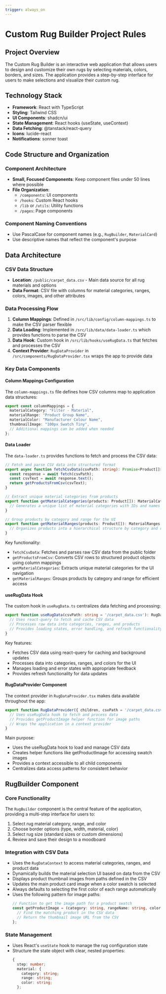 ```yaml
---
trigger: always_on
---
```


# Custom Rug Builder Project Rules

## Project Overview
The Custom Rug Builder is an interactive web application that allows users to design and customize their own rugs by selecting materials, colors, borders, and sizes. The application provides a step-by-step interface for users to make selections and visualize their custom rug.

## Technology Stack
- **Framework**: React with TypeScript
- **Styling**: Tailwind CSS
- **UI Components**: shadcn/ui
- **State Management**: React hooks (useState, useContext)
- **Data Fetching**: @tanstack/react-query
- **Icons**: lucide-react
- **Notifications**: sonner toast

## Code Structure and Organization

### Component Architecture
- **Small, Focused Components**: Keep component files under 50 lines where possible
- **File Organization**:
  - `/components`: UI components
  - `/hooks`: Custom React hooks
  - `/lib` or `/utils`: Utility functions
  - `/pages`: Page components

### Component Naming Conventions
- Use PascalCase for component names (e.g., `RugBuilder`, `MaterialCard`)
- Use descriptive names that reflect the component's purpose

## Data Architecture

### CSV Data Structure
- **Location**: `/public/carpet_data.csv` - Main data source for all rug materials and options
- **Data Format**: CSV file with columns for material categories, ranges, colors, images, and other attributes

### Data Processing Flow
1. **Column Mappings**: Defined in `/src/lib/config/column-mappings.ts` to make the CSV parser flexible
2. **Data Loading**: Implemented in `/src/lib/data/data-loader.ts` which provides functions to parse the CSV
3. **Data Hook**: Custom hook in `/src/lib/hooks/useRugData.ts` that fetches and processes the CSV
4. **Context Provider**: `RugDataProvider` in `/src/components/RugDataProvider.tsx` wraps the app to provide data

### Key Data Components

#### Column Mappings Configuration
The `column-mappings.ts` file defines how CSV columns map to application data structures:
```typescript 
export const columnMappings = {
  materialCategory: "Filter - Material",
  materialRange: "Product Group Name",
  materialColor: "Manufacturer Colour Name",
  thumbnailImage: "100px Swatch Tiny",
  // Additional mappings can be added when needed
};
```

#### Data Loader
The `data-loader.ts` provides functions to fetch and process the CSV data:
```typescript
// Fetch and parse CSV data into structured format
export async function fetchCsvData(csvPath: string): Promise<Product[]> {
  const response = await fetch(csvPath);
  const csvText = await response.text();
  return getProductsFromCsv(csvText);
}

// Extract unique material categories from products
export function getMaterialCategories(products: Product[]): MaterialCategory[] {
  // Generates a unique list of material categories with IDs and names
}

// Group products by category and range for the UI
export function getMaterialRanges(products: Product[]): MaterialRanges {
  // Organizes products into a hierarchical structure by category and range
}
```

Key functionality:
- `fetchCsvData`: Fetches and parses raw CSV data from the public folder
- `getProductsFromCsv`: Converts CSV rows to structured product objects using column mappings
- `getMaterialCategories`: Extracts unique material categories for the UI navigation
- `getMaterialRanges`: Groups products by category and range for efficient access

#### useRugData Hook
The custom hook in `useRugData.ts` centralizes data fetching and processing:
```typescript
export function useRugData(csvPath: string = '/carpet_data.csv'): RugDataResult {
  // Uses react-query to fetch and cache CSV data
  // Processes raw data into categories, ranges, and products
  // Provides loading states, error handling, and refresh functionality
}
```

Key features:
- Fetches CSV data using react-query for caching and background updates
- Processes data into categories, ranges, and colors for the UI
- Manages loading and error states with appropriate feedback
- Provides refresh functionality for data updates

#### RugDataProvider Component
The context provider in `RugDataProvider.tsx` makes data available throughout the app:
```typescript
export function RugDataProvider({ children, csvPath = '/carpet_data.csv' }) {
  // Uses useRugData hook to fetch and process data
  // Provides getProductImage helper function for image paths
  // Wraps the application in a context provider
}
```

Main purpose:
- Uses the useRugData hook to load and manage CSV data
- Creates helper functions like getProductImage for accessing swatch images
- Provides a context accessible to all child components
- Centralizes data access patterns for consistent behavior

## RugBuilder Component

### Core Functionality
The `RugBuilder` component is the central feature of the application, providing a multi-step interface for users to:
1. Select rug material category, range, and color
2. Choose border options (type, width, material, color)
3. Select rug size (standard sizes or custom dimensions)
4. Review and save their design to a moodboard

### Integration with CSV Data
- Uses the `RugDataContext` to access material categories, ranges, and product data
- Dynamically builds the material selection UI based on data from the CSV
- Displays product thumbnail images from paths defined in the CSV
- Updates the main product card image when a color swatch is selected
- Always defaults to selecting the first color of each range automatically
- Uses the following pattern for image paths:
  ```typescript
  // Function to get the image path for a product swatch
  const getProductImage = (category: string, rangeName: string, color: string) => {
    // Find the matching product in the CSV data
    // Return the thumbnail image URL from the CSV
  };
  ```

### State Management
- Uses React's `useState` hook to manage the rug configuration state
- Structure the state object with clear, nested properties:
  ```typescript
  {
    step: number;
    material: {
      category: string;
      range: string;
      color: string;
    };
    